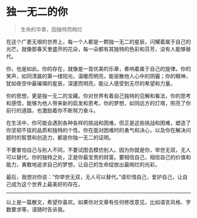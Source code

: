 # 独一无二的你
> 生命的华章，因独特而绚烂

在这个广袤无垠的世界上，每一个人都是一颗独一无二的星辰，闪耀着属于自己的光芒。就像那春天里盛开的花朵，每一朵都有其独特的色彩和芬芳，没有人能够替代。

你，也是如此。你的存在，就像是一首优美的乐章，奏响着属于自己的旋律。你的笑声，如同清晨的第一缕阳光，温暖而明亮，能驱散他人心中的阴霾；你的眼神，犹如夜空中最璀璨的星辰，深邃而明亮，能让人感受到无尽的希望和力量。

你的思想，更是独一无二的宝藏。你对世界有着自己独特的见解和看法，你的思考和感悟，能够为他人带来新的启发和思考。你的梦想，如同远方的灯塔，照亮了你前行的道路，也激励着你不断努力奋斗。

在生活中，你可能会遇到各种各样的挑战和困难，但正是这些挑战和困难，塑造了你坚韧不拔的品质和独特的个性。你在面对困难时的勇气和决心，以及你在解决问题时的智慧和创造力，都是你独一无二的证明。

不要害怕自己与别人不同，不要试图去模仿别人。因为你就是你，举世无双，无人可以替代。你的独特之处，正是你最宝贵的财富。要相信自己，相信自己的价值和能力，勇敢地追求自己的梦想，让自己的生命绽放出最绚烂的光彩。

最后，我想对你说：“你举世无双，无人可以替代。”请珍惜自己，爱护自己，让自己成为这个世界上最美好的存在。

---

以上是一篇散文，希望你喜欢。如果你对文章有任何修改意见，比如语言风格、字数要求等，请随时告诉我。